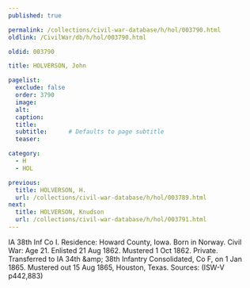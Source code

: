 ```yaml
---
published: true

permalink: /collections/civil-war-database/h/hol/003790.html
oldlink: /CivilWar/db/h/hol/003790.html

oldid: 003790

title: HOLVERSON, John

pagelist:
  exclude: false
  order: 3790
  image: 
  alt:
  caption:
  title:
  subtitle:      # Defaults to page subtitle
  teaser:

category: 
  - H 
  - HOL

previous:
  title: HOLVERSON, H.
  url: /collections/civil-war-database/h/hol/003789.html  
next:
  title: HOLVERSON, Knudson
  url: /collections/civil-war-database/h/hol/003791.html   
---
```

IA 38th Inf Co I. Residence: Howard County, Iowa. Born in Norway. Civil War: Age 21. Enlisted 21 Aug 1862. Mustered 1 Oct 1862. Private. Transferred to IA 34th &amp;amp; 38th Infantry Consolidated, Co F, on 1 Jan 1865. Mustered out 15 Aug 1865, Houston, Texas. Sources: (ISW-V p442,883)